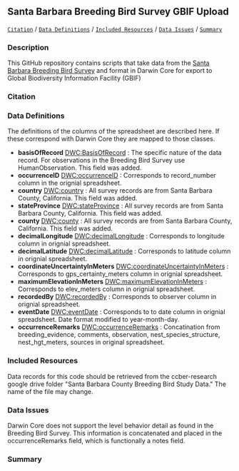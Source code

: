 ## Santa Barbara Breeding Bird Survey GBIF Upload

[```Citation```](#Citation) / [```Data Definitions```](#data-definitions) / [```Included Resources```](#included-resources) /  [```Data Issues```](#data-issues) / [```Summary```](#summary)

### Description
This GitHub repository contains scripts that take data from the [Santa Barbara Breeding Bird Survey](https://santabarbaraaudubon.org/santa-barbara-county-breeding-bird-study/) and format in Darwin Core for export to Global Biodiversity Information Facility (GBIF) 

### Citation

### Data Definitions
The definitions of the columns of the spreadsheet are described here. If these correspond with Darwin Core they are mapped to those classes. 

* **basisOfRecord** [DWC:BasisOfRecord](http://rs.tdwg.org/dwc/terms/basisOfRecord) : The specific nature of the data record. For observations in the Breeding Bird Survey use HumanObservation. This field was added.
* **occurrenceID** [DWC:occurrenceID](http://rs.tdwg.org/dwc/terms/occurrenceID) : Corresponds to record_number column in the orignial spreadsheet.
* **country** [DWC:country](http://rs.tdwg.org/dwc/terms/country) : All survey records are from Santa Barbara County, California. This field was added.
* **stateProvince** [DWC:stateProvince](http://rs.tdwg.org/dwc/terms/stateProvince) : All survey records are from Santa Barbara County, California. This field was added.
* **county** [DWC:county](http://rs.tdwg.org/dwc/terms/county) : All survey records are from Santa Barbara County, California. This field was added.
* **decimalLongitude** [DWC:decimalLongitude](http://rs.tdwg.org/dwc/terms/decimalLongitude) : Corresponds to longitude column in orignial spreadsheet.
* **decimalLatitude** [DWC:decimalLatitude](http://rs.tdwg.org/dwc/terms/decimalLatitude) : Corresponds to latitude column in orignial spreadsheet.
* **coordinateUncertaintyInMeters** [DWC:coordinateUncertaintyInMeters](http://rs.tdwg.org/dwc/terms/coordinateUncertaintyInMeters) : Corresponds to gps_certainty_meters column in orignial spreadsheet.
* **maximumElevationInMeters** [DWC:maximumElevationInMeters](http://rs.tdwg.org/dwc/terms/maximumElevationInMeters) : Corresponds to  elev_meters column in orignial spreadsheet.
* **recordedBy** [DWC:recordedBy](http://rs.tdwg.org/dwc/terms/recordedBy) : Corresponds to observer column in orignial spreadsheet.
* **eventDate** [DWC:eventDate](http://rs.tdwg.org/dwc/terms/eventDate) : Corresponds to to date column in orignial spreadsheet. Date format modified to year-month-day.
* **occurrenceRemarks** [DWC:occurrenceRemarks](http://rs.tdwg.org/dwc/terms/occurrenceRemarks) : Concatination from breeding_evidence, comments, observation, nest_species_structure, nest_hgt_meters, sources in original spreadsheet. 

### Included Resources
Data records for this code should be retrieved from the ccber-research google drive folder "Santa Barbara County Breeding Bird Study Data." The name of the file may change.

### Data Issues
Darwin Core does not support the level behavior detail as found in the Breeding Bird Survey. This information is concatenated and placed in the occurrenceRemarks field, which is functionally a notes field.

### Summary

